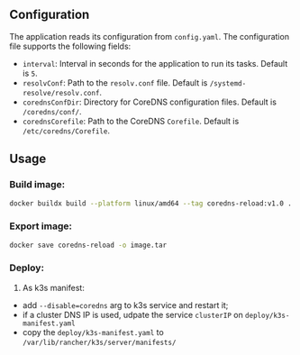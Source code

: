 
## Configuration

The application reads its configuration from `config.yaml`. The configuration file supports the following fields:

- `interval`: Interval in seconds for the application to run its tasks. Default is `5`.
- `resolvConf`: Path to the `resolv.conf` file. Default is `/systemd-resolve/resolv.conf`.
- `corednsConfDir`: Directory for CoreDNS configuration files. Default is `/coredns/conf/`.
- `corednsCorefile`: Path to the CoreDNS `Corefile`. Default is `/etc/coredns/Corefile`.

## Usage

### Build image:

```sh
docker buildx build --platform linux/amd64 --tag coredns-reload:v1.0 . --load
```

### Export image:

```sh
docker save coredns-reload -o image.tar
```

### Deploy:

1. As k3s manifest:
  - add `--disable=coredns` arg to k3s service and restart it;
  - if a cluster DNS IP is used, udpate the service `clusterIP` on `deploy/k3s-manifest.yaml`
  - copy the `deploy/k3s-manifest.yaml` to `/var/lib/rancher/k3s/server/manifests/`
  